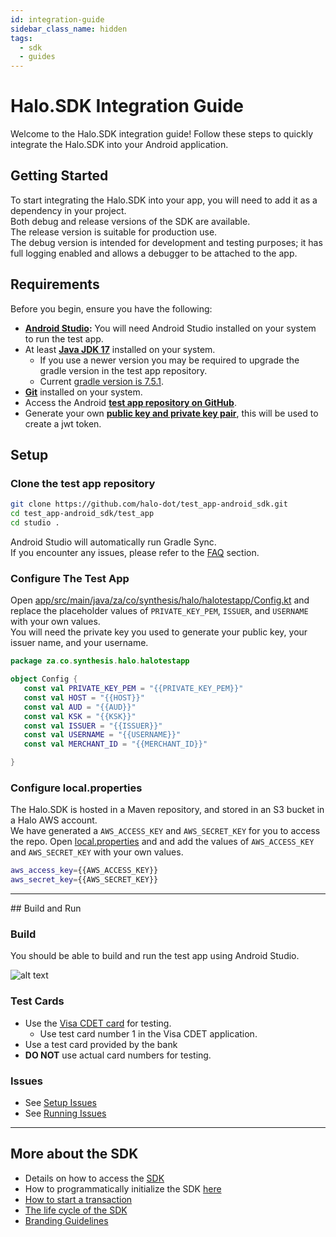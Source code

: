 ```yaml
---
id: integration-guide
sidebar_class_name: hidden
tags:
  - sdk
  - guides
---
```


# Halo.SDK Integration Guide

Welcome to the Halo.SDK integration guide! Follow these steps to quickly integrate the Halo.SDK into your Android application.

## Getting Started

To start integrating the Halo.SDK into your app, you will need to add it as a dependency in your project.<br/>
Both debug and release versions of the SDK are available. <br/>
The release version is suitable for production use. <br/>
The debug version is intended for development and testing purposes; it has full logging enabled and allows a debugger to be attached to the app.

## Requirements

Before you begin, ensure you have the following:

* **<a href="https://developer.android.com/studio" target="_blank">Android Studio</a>:** You will need Android Studio installed on your system to run the test app.
* At least **<a href="https://www.oracle.com/java/technologies/downloads/#java17" target="_blank">Java JDK 17</a>** installed on your system.
  * If you use a newer version you may be required to upgrade the gradle version in the test app repository.
  * Current <a href="https://github.com/halo-dot/test_app-android_sdk/blob/master/test_app/gradle/wrapper/gradle-wrapper.properties" target="_blank">gradle version is 7.5.1</a>.
* **<a href="https://git-scm.com/" target="_blank">Git</a>** installed on your system.
* Access the Android **<a href="https://github.com/halo-dot/test_app-android_sdk" target="_blank">test app repository on GitHub</a>**.
* Generate your own **<a href="http://docs.halodot.io/docs/documentations/sdk/jwt" target="_blank">public key and private key pair</a>**, this will be used to create a jwt token.

## Setup

### Clone the test app repository

```bash
git clone https://github.com/halo-dot/test_app-android_sdk.git
cd test_app-android_sdk/test_app
cd studio .
```

Android Studio will automatically run Gradle Sync.<br/>
If you encounter any issues, please refer to the [FAQ](#frequently-asked-questions) section.

### Configure The Test App

Open [app/src/main/java/za/co/synthesis/halo/halotestapp/Config.kt](https://github.com/halo-dot/test_app-android_sdk/blob/master/test_app/app/src/main/java/za/co/synthesis/halo/halotestapp/Config.kt) and replace the placeholder values of `PRIVATE_KEY_PEM`, `ISSUER`, and `USERNAME` with your own values.<br/>
You will need the private key you used to generate your public key, your issuer name, and your username.

```kotlin
package za.co.synthesis.halo.halotestapp

object Config {
   const val PRIVATE_KEY_PEM = "{{PRIVATE_KEY_PEM}}"
   const val HOST = "{{HOST}}"
   const val AUD = "{{AUD}}"
   const val KSK = "{{KSK}}"
   const val ISSUER = "{{ISSUER}}"
   const val USERNAME = "{{USERNAME}}"
   const val MERCHANT_ID = "{{MERCHANT_ID}}"

}
```
### Configure local.properties

The Halo.SDK is hosted in a Maven repository, and stored in an S3 bucket in a Halo AWS account.<br/>
We have generated a `AWS_ACCESS_KEY` and `AWS_SECRET_KEY` for you to access the repo.
Open [local.properties](https://github.com/halo-dot/test_app-android_sdk/blob/master/test_app/local.properties) and and add the values of `AWS_ACCESS_KEY` and `AWS_SECRET_KEY` with your own values.

```bash
aws_access_key={{AWS_ACCESS_KEY}}
aws_secret_key={{AWS_SECRET_KEY}}
```
<hr/>
## Build and Run

### Build

You should be able to build and run the test app using Android Studio.

![alt text](http://docs.halodot.io/assets/images/test-app-f5854065b979828a83a96aae3c4ddfb2.png)

### Test Cards

* Use the <a href="https://play.google.com/store/apps/details?id=com.visa.app.cdet&hl=en_ZA" target="_blank">Visa CDET card</a> for testing.<br/>
  * Use test card number 1 in the Visa CDET application.
* Use a test card provided by the bank
* **DO NOT** use actual card numbers for testing.

### Issues

* See [Setup Issues](/docs/documentations/faq/integration-issues#setup-issues)
* See [Running Issues](/docs/documentations/faq/integration-issues#running-issues)

<hr/>

## More about the SDK

* Details on how to access the <a href="http://docs.halodot.io/docs/documentations/sdk/getting-started-with-sdk" target="_blank">SDK</a>
* How to programmatically initialize the SDK <a href="http://docs.halodot.io/docs/documentations/sdk/sdk-integration-guide#6-initiallization-of-the-sdk" target="_blank">here</a>
* <a href="http://docs.halodot.io/docs/documentations/sdk/sdk-integration-guide/#7-transaction-flow" target="_blank">How to start a transaction</a>
* <a href="http://docs.halodot.io/docs/documentations/sdk/sdk-integration-guide#5-life-cycle-methods" target="_blank">The life cycle of the SDK </a>
* <a href="http://docs.halodot.io/docs/documentations/sdk/branding-guidelines" target="_blank">Branding Guidelines</a>

